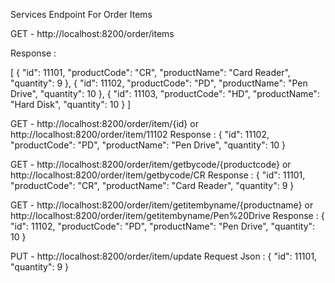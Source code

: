 Services Endpoint For Order Items   

GET -  http://localhost:8200/order/items

Response : 

[
    {
        "id": 11101,
        "productCode": "CR",
        "productName": "Card Reader",
        "quantity": 9
    },
    {
        "id": 11102,
        "productCode": "PD",
        "productName": "Pen Drive",
        "quantity": 10
    },
    {
        "id": 11103,
        "productCode": "HD",
        "productName": "Hard Disk",
        "quantity": 10
    }
]


GET -  http://localhost:8200/order/item/{id}   or   http://localhost:8200/order/item/11102 
Response : 
{
    "id": 11102,
    "productCode": "PD",
    "productName": "Pen Drive",
    "quantity": 10
}

GET -  http://localhost:8200/order/item/getbycode/{productcode}   or http://localhost:8200/order/item/getbycode/CR
Response : 
{
    "id": 11101,
    "productCode": "CR",
    "productName": "Card Reader",
    "quantity": 9
}

GET -  http://localhost:8200/order/item/getitembyname/{productname}   or  http://localhost:8200/order/item/getitembyname/Pen%20Drive
Response : 
{
    "id": 11102,
    "productCode": "PD",
    "productName": "Pen Drive",
    "quantity": 10
}

PUT -  http://localhost:8200/order/item/update
Request Json : 
	  {
		"id": 11101,
		"quantity": 9
	  }
